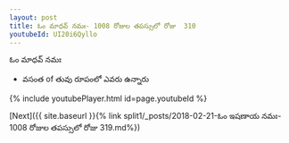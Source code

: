 ```yaml
---
layout: post
title: ఓం మాధవ్ నమః- 1008 రోజుల తపస్సులో రోజు  310
youtubeId: UI20i6Qyllo
---
```

 
 
 ఓం మాధవ్ నమః  
 
 -  వసంత of తువు రూపంలో ఎవరు ఉన్నారు 
 
  
 
  
 
 
 
 
 
 


{% include youtubePlayer.html id=page.youtubeId %}
 
[Next]({{ site.baseurl }}{% link  split1/_posts/2018-02-21-ఓం ఇషణాయ నమః- 1008 రోజుల తపస్సులో రోజు  319.md%})
 
